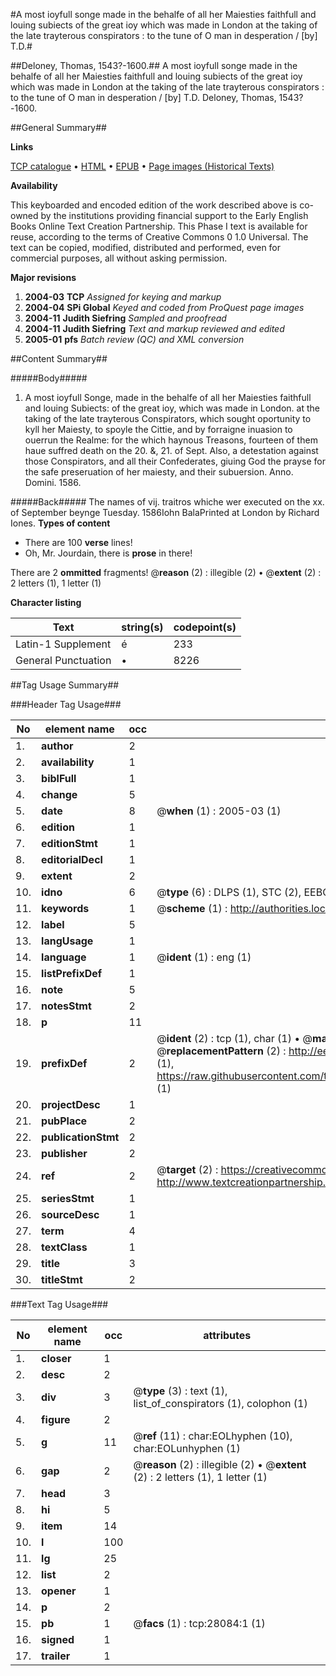 #A most ioyfull songe made in the behalfe of all her Maiesties faithfull and louing subiects of the great ioy which was made in London at the taking of the late trayterous conspirators : to the tune of O man in desperation / [by] T.D.#

##Deloney, Thomas, 1543?-1600.##
A most ioyfull songe made in the behalfe of all her Maiesties faithfull and louing subiects of the great ioy which was made in London at the taking of the late trayterous conspirators : to the tune of O man in desperation / [by] T.D.
Deloney, Thomas, 1543?-1600.

##General Summary##

**Links**

[TCP catalogue](http://www.ota.ox.ac.uk/tcp/)  • 
[HTML](http://tei.it.ox.ac.uk/tcp/Texts-HTML/free/A20/A20120.html)  • 
[EPUB](http://tei.it.ox.ac.uk/tcp/Texts-EPUB/free/A20/A20120.epub) • 
[Page images (Historical Texts)](https://data.historicaltexts.jisc.ac.uk/view?pubId=eebo-29690383e&pageId=eebo-29690383e-28084-1)

**Availability**

This keyboarded and encoded edition of the
	       work described above is co-owned by the institutions
	       providing financial support to the Early English Books
	       Online Text Creation Partnership. This Phase I text is
	       available for reuse, according to the terms of Creative
	       Commons 0 1.0 Universal. The text can be copied,
	       modified, distributed and performed, even for
	       commercial purposes, all without asking permission.

**Major revisions**

1. __2004-03__ __TCP__ *Assigned for keying and markup*
1. __2004-04__ __SPi Global__ *Keyed and coded from ProQuest page images*
1. __2004-11__ __Judith Siefring__ *Sampled and proofread*
1. __2004-11__ __Judith Siefring__ *Text and markup reviewed and edited*
1. __2005-01__ __pfs__ *Batch review (QC) and XML conversion*

##Content Summary##

#####Body#####

1. A most ioyfull Songe, made in the behalfe of all her Maiesties faithfull and louing Subiects: of the great ioy, which was made in London. at the taking of the late trayterous Conspirators, which sought oportunity to kyll her Maiesty, to spoyle the Cittie, and by forraigne inuasion to ouerrun the Realme: for the which haynous Treasons, fourteen of them haue suffred death on the 20. &, 21. of Sept. Also, a detestation against those Conspirators, and all their Confederates, giuing God the prayse for the safe preseruation of her maiesty, and their subuersion. Anno. Domini. 1586.

#####Back#####
The names of vij. traitros whiche wer executed on the xx. of September beynge Tuesday. 1586Iohn BalaPrinted at London by Richard Iones.
**Types of content**

  * There are 100 **verse** lines!
  * Oh, Mr. Jourdain, there is **prose** in there!

There are 2 **ommitted** fragments! 
 @__reason__ (2) : illegible (2)  •  @__extent__ (2) : 2 letters (1), 1 letter (1)

**Character listing**


|Text|string(s)|codepoint(s)|
|---|---|---|
|Latin-1 Supplement|é|233|
|General Punctuation|•|8226|

##Tag Usage Summary##

###Header Tag Usage###

|No|element name|occ|attributes|
|---|---|---|---|
|1.|__author__|2||
|2.|__availability__|1||
|3.|__biblFull__|1||
|4.|__change__|5||
|5.|__date__|8| @__when__ (1) : 2005-03 (1)|
|6.|__edition__|1||
|7.|__editionStmt__|1||
|8.|__editorialDecl__|1||
|9.|__extent__|2||
|10.|__idno__|6| @__type__ (6) : DLPS (1), STC (2), EEBO-CITATION (1), OCLC (1), VID (1)|
|11.|__keywords__|1| @__scheme__ (1) : http://authorities.loc.gov/ (1)|
|12.|__label__|5||
|13.|__langUsage__|1||
|14.|__language__|1| @__ident__ (1) : eng (1)|
|15.|__listPrefixDef__|1||
|16.|__note__|5||
|17.|__notesStmt__|2||
|18.|__p__|11||
|19.|__prefixDef__|2| @__ident__ (2) : tcp (1), char (1)  •  @__matchPattern__ (2) : ([0-9\-]+):([0-9IVX]+) (1), (.+) (1)  •  @__replacementPattern__ (2) : http://eebo.chadwyck.com/downloadtiff?vid=$1&page=$2 (1), https://raw.githubusercontent.com/textcreationpartnership/Texts/master/tcpchars.xml#$1 (1)|
|20.|__projectDesc__|1||
|21.|__pubPlace__|2||
|22.|__publicationStmt__|2||
|23.|__publisher__|2||
|24.|__ref__|2| @__target__ (2) : https://creativecommons.org/publicdomain/zero/1.0/ (1), http://www.textcreationpartnership.org/docs/. (1)|
|25.|__seriesStmt__|1||
|26.|__sourceDesc__|1||
|27.|__term__|4||
|28.|__textClass__|1||
|29.|__title__|3||
|30.|__titleStmt__|2||


###Text Tag Usage###

|No|element name|occ|attributes|
|---|---|---|---|
|1.|__closer__|1||
|2.|__desc__|2||
|3.|__div__|3| @__type__ (3) : text (1), list_of_conspirators (1), colophon (1)|
|4.|__figure__|2||
|5.|__g__|11| @__ref__ (11) : char:EOLhyphen (10), char:EOLunhyphen (1)|
|6.|__gap__|2| @__reason__ (2) : illegible (2)  •  @__extent__ (2) : 2 letters (1), 1 letter (1)|
|7.|__head__|3||
|8.|__hi__|5||
|9.|__item__|14||
|10.|__l__|100||
|11.|__lg__|25||
|12.|__list__|2||
|13.|__opener__|1||
|14.|__p__|2||
|15.|__pb__|1| @__facs__ (1) : tcp:28084:1 (1)|
|16.|__signed__|1||
|17.|__trailer__|1||
